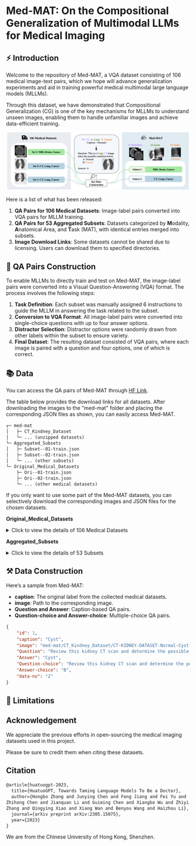 # Med-MAT: On the Compositional Generalization of Multimodal LLMs for Medical Imaging

## ⚡ Introduction
Welcome to the repository of Med-MAT, a VQA dataset consisting of 106 medical image-text pairs, which we hope will advance generalization experiments and aid in training powerful medical multimodal large language models (MLLMs).

Through this dataset, we have demonstrated that Compositional Generalization (CG) is one of the key mechanisms for MLLMs to understand unseen images, enabling them to handle unfamiliar images and achieve data-efficient training.

<div align=center>
<img src="assets/process-medmat.jpg" width = "800" alt="medmat" align=center/>
</div>

Here is a list of what has been released:

1. **QA Pairs for 106 Medical Datasets**: Image-label pairs converted into VQA pairs for MLLM training.
2. **QA Pairs for 53 Aggregated Subsets**: Datasets categorized by **M**odality, **A**natomical Area, and **T**ask (MAT), with identical entries merged into subsets.
3. **Image Download Links**: Some datasets cannot be shared due to licensing. Users can download them to specified directories.


## 💭 QA Pairs Construction

To enable MLLMs to directly train and test on Med-MAT, the image-label pairs were converted into a Visual Question-Answering (VQA) format. The process involves the following steps:
1. **Task Definition**: Each subset was manually assigned 6 instructions to guide the MLLM in answering the task related to the subset.
2. **Conversion to VQA Format**: All image-label pairs were converted into single-choice questions with up to four answer options.
3. **Distractor Selection**: Distractor options were randomly drawn from other labels within the subset to ensure variety.
4. **Final Dataset**: The resulting dataset consisted of VQA pairs, where each image is paired with a question and four options, one of which is correct.


## 📚 Data

You can access the QA pairs of Med-MAT through [HF Link](https://huggingface.co/datasets/FreedomIntelligence/Med-MAT).

The table below provides the download links for all datasets. After downloading the images to the "med-mat" folder and placing the corresponding JSON files as shown, you can easily access Med-MAT.

```
┬─ med-mat
│   ├─ CT_Kindney_Dataset
│   └─ ... (unzipped datasets)
└─ Aggregated_Subsets
│   ├─ Subset--01-train.json
│   ├─ Subset--02-train.json
│   └─ ... (other subsets)
└─ Original_Medical_Datasets
    ├─ Ori--01-train.json
    ├─ Ori--02-train.json
    └─ ... (other medical datasets)
```

If you only want to use some part of the Med-MAT datasets, you can selectively download the corresponding images and JSON files for the chosen datasets.

**Original_Medical_Datasets**
<details>
<summary>Click to view the details of 106 Medical Datasets</summary>

| **No.** | **Name with link** | **Modality** | **Area** | **Task** |
| ------ | ------- | ------- | -------- | -------- |
| 1 |[Intel and MobileODT Cervical Screening](https://www.kaggle.com/competitions/intel-mobileodt-cervical-cancer-screening/data)|Co|Cervix|Cervix Type in Screening|
| 2 |[CT Kindney Dataset](https://www.kaggle.com/datasets/nazmul0087/ct-kidney-dataset-normal-cyst-tumor-and-stone)|CT|Kidney|Normal or Cyst or Tumor|
| 3 |[SARS-COV-2 Ct-Scan](https://www.kaggle.com/datasets/plameneduardo/sarscov2-ctscan-dataset)|CT|Lung|COVID19, Classification Dataset|
| 4 |[COVID CT COVID-CT](https://tianchi.aliyun.com/dataset/106604)|CT|Lung|COVID19, Classification Dataset.|
| 5 |[Chest CT-Scan](https://tianchi.aliyun.com/dataset/93929)|CT|Lung|Cancer, 3 Cancer Categories, Multiple Classification Dataset|
| 6 |[COVID-19-CT SCAN IMAGES](https://tianchi.aliyun.com/dataset/93666)|CT|Lung|COVID19, Classification|
| 7 |[Head CT](https://www.kaggle.com/datasets/felipekitamura/head-ct-hemorrhage?select=labels.csv)|CT|Brain|Head Hemorrhage|
| 8 |[CT of Brain](https://www.kaggle.com/datasets/trainingdatapro/computed-tomography-ct-of-the-brain)|CT|Brain|Head Cancer|
| 9 |[MED-NODE](https://www.cs.rug.nl/~imaging/databases/melanoma_naevi/)|Der|Skin|Melanoma or Naevus|
| 10 |[ISIC 2020](https://challenge2020.isic-archive.com/)|Der|Skin|Melanoma, Benign or Malignant|
| 11 |[PED-UFES-20](https://data.mendeley.com/datasets/zr7vgbcyr2/1)|Der|Skin|Skin Multi Classification|
| 12 |[Web-scraped Skin Image](https://www.kaggle.com/datasets/arafathussain/monkeypox-skin-image-dataset-2022)|Der|Skin|Skin Desease Multi Classification|
| 13 |[ISBI 2016](https://www.kaggle.com/datasets/angelachristabel/isbi-2016?select=Training_GroundTruth.csv)|Der|Skin|Skin Lesion Classification|
| 14 |[ISIC 2019](https://www.kaggle.com/datasets/andrewmvd/isic-2019)|Der|Skin|Skin Desease Multi Classification|
| 15 |[Skin Cancer ISIC](https://www.kaggle.com/datasets/nodoubttome/skin-cancer9-classesisic)|Der|Skin|Skin Cancer Multi Classification|
| 16 |[Dental Condition Dataset](https://www.kaggle.com/datasets/salmansajid05/oral-diseases/data)|DP|Teeth|Teeth condition classification|
| 17 |[Oral Cancer Dataset](https://www.kaggle.com/datasets/zaidpy/oral-cancer-dataset)|DP|Teeth|Oral cancer Classification|
| 18 |[The Nerthus Dataset](https://datasets.simula.no/nerthus/)|End|Intestine|Cleanliness level|
| 19 |[Endoscopic Bladder Tissue](https://commons.datacite.org/doi.org/10.5281/zenodo.7741475)|End|Bladder|Canser Degree Classification|
| 20 |[Kvasir](https://www.kaggle.com/datasets/meetnagadia/kvasir-dataset)|End|Intestine|Multi Disease Classification|
| 21 |[ACRIMA](https://figshare.com/s/c2d31f850af14c5b5232)|FP|Fundus|Glaucoma|
| 22 |[Augemnted ocular diseases AOD](https://www.kaggle.com/datasets/nurmukhammed7/augemnted-ocular-diseases)|FP|Fundus|Multi Classification of eye diseases|
| 23 |[JSIEC](https://www.kaggle.com/datasets/linchundan/fundusimage1000)|FP|Fundus|Multi Classification of eye diseases|
| 24 |[Multi-Label Retinal Diseases](https://data.mendeley.com/datasets/pc4mb3h8hz/1)|FP|Fundus|Multi Classification of eye diseases|
| 25 |[RFMiD 2.0](https://github.com/openmedlab/Awesome-Medical-Dataset/blob/main/resources/RFMiD.md)|FP|Fundus|Multi Classification of eye diseases|
| 26 |[ToxoFundus(Data Processed Paper)](https://www.kaggle.com/datasets/nafin59/ocular-toxoplasmosis-fundus-images-dataset)|FP|Fundus|Ocular toxoplasmosis|
| 27 |[ToxoFundus(Data Raw 6class All)](https://www.kaggle.com/datasets/nafin59/ocular-toxoplasmosis-fundus-images-dataset)|FP|Fundus|Ocular toxoplasmosis|
| 28 |[Adam dataset](https://www.kaggle.com/datasets/xiaoliang2121/adamdataset)|FP|Fundus|Age-related Macular Degeneration|
| 29 |[APTOS 2019 Blindness](https://www.kaggle.com/competitions/aptos2019-blindness-detection)|FP|Fundus|Blindness Level Identification 0~4|
| 30 |[DRIMBD](https://www.kaggle.com/datasets/subhajournal/drimdb-diabetic-retinopathy-images-database)|FP|Fundus|Quality Testing of Retinal Images|
| 31 |[Glaucoma Detection](https://www.kaggle.com/datasets/sshikamaru/glaucoma-detection)|FP|Fundus|Glaucoma Classification|
| 32 |[AIROGS](https://zenodo.org/records/93241)|FP|Fundus|Glaucoma Classification|
| 33 |[ICPR-HEp-2](https://github.com/KaikaiZhao/HEp-2_cell_classification)|Mic|Cell|Multi Classification|
| 34 |[SICAPv2](https://data.mendeley.com/datasets/9xxm58dvs3/1)|Mic|Cell|Cancer Degree Classification|
| 35 |[Blood Cell Images](https://www.kaggle.com/datasets/paultimothymooney/blood-cells)|Mic|Cell|Blood Cell Classificaion (Multi)|
| 36 |[BreakHis](https://www.kaggle.com/datasets/ambarish/breakhis)|Mic|Cell|Cell type and beginormag|
| 37 |[Chaoyang](https://bupt-ai-cz.github.io/HSA-NRL/)|Mic|Cell|Multi Classification of pathologists|
| 38 |[HuSHeM](https://data.mendeley.com/datasets/tt3yj2pf38/3)|Mic|Cell|Sperm Head Morphology Classificaion|
| 39 |[Bone Marrow Cell Classification](https://www.kaggle.com/datasets/andrewmvd/bone-marrow-cell-classification)|Mic|Cell|Bone Marrow Cell Classification|
| 40 |[NCT-CRC-HE-100K](https://zenodo.org/records/1214456)|Mic|Cell|Multi Classification|
| 41 |[Malignant Lymphoma Classification](https://www.kaggle.com/datasets/andrewmvd/malignant-lymphoma-classification)|Mic|Cell|Multi Classification|
| 42 |[Histopathologic Cancer Detection](https://www.kaggle.com/c/histopathologic-cancer-detection/data)|Mic|Cell|Cancer Classification|
| 43 |[LC25000](https://www.kaggle.com/datasets/xilezhu/lc25000)|Mic|Cell|Multi Classification of Lung and Colon|
| 44 |[Brain Tumor 17 Classes](https://www.kaggle.com/datasets/fernando2rad/brain-tumor-mri-images-17-classes)|MRI|Brain|Multi Classification|
| 45 |[Tumor Classification](https://www.kaggle.com/datasets/masoudnickparvar/brain-tumor-mri-dataset)|MRI|Brain|Pituitary or Glioma or Meningioma or Notumor|
| 46 |[Malignant Lymphoma Classification](https://www.kaggle.com/datasets/andrewmvd/malignant-lymphoma-classification)|OCT|Retina|Multi Classification of eye diseases|
| 47 |[Retinal OCT-C8](https://www.kaggle.com/datasets/obulisainaren/retinal-oct-c8)|OCT|Retina|Multi Classification of eye diseases|
| 48 |[BUSI](https://www.kaggle.com/datasets/sabahesaraki/breast-ultrasound-images-dataset)|US|Breast|Breast Cancer|
| 49 |[Digital Knee X-Ray Images](https://data.mendeley.com/datasets/t9ndx37v5h/1)|X-Ray|Bones|Degree Classification of Knee|
| 50 |[Bone Fracture Multi-Region X-ray Data](https://www.kaggle.com/datasets/preetviradiya/brian-tumor-dataset)|X-Ray|Bones|Fractured Classification|
| 51 |[Fracture detection](https://www.kaggle.com/datasets/devbatrax/fracture-detection-using-x-ray-images)|X-Ray|Bones|Fractured Classification|
| 52 |[The vertebrae X-ray image](https://www.kaggle.com/datasets/yasserhessein/the-vertebrae-xray-images)|X-Ray|Bones|Vertebrae|
| 53 |[Knee Osteoarthritis Dataset](https://www.kaggle.com/datasets/shashwatwork/knee-osteoarthritis-dataset-with-severity)|X-Ray|Bones|Knee Osteoarthritis with severity grading|
| 54 |[Shenzhen Chest X-Ray Set](https://lhncbc.nlm.nih.gov/LHC-downloads/downloads.html#tuberculosis-image-data-sets)|X-Ray|Lung|COVID19, Classification Dataset.|
| 55 |[Chest X-ray PD](https://data.mendeley.com/datasets/jctsfj2sfn/1)|X-Ray|Lung|COVID and Pneumonia|
| 56 |[COVID-19 CHEST X-RAY DATABASE](https://www.heywhale.com/mw/dataset/6027caee891f960015c863d7/content)|X-Ray|Lung|COVID and Pneumonia|
|  |[COVIDGR](https://github.com/ari-dasci/covidgr)|X-Ray|Lung|COVID19, Classification|
| 58 |[MIAS](https://www.kaggle.com/datasets/kmader/mias-mammography)|X-Ray|Breast|Multi Classification of Breast|
| 59 |[Tuberculosis Chest X-Ray Database](https://www.kaggle.com/datasets/tawsifurrahman/tuberculosis-tb-chest-xray-dataset)|X-Ray|Lung|Tuberculosis|
| 60 |[Pediatric Pneumonia Chest X-Ray](https://www.kaggle.com/datasets/andrewmvd/pediatric-pneumonia-chest-xray)|X-Ray|Lung|Pneumonia Classification|
| 61 |[Random Sample of NIH Chest X-Ray Dataset](https://www.kaggle.com/datasets/nih-chest-xrays/sample)|X-Ray|Chest|Multi Classificaiton of Chest|
| 62 |[CoronaHack-Chest X-Ray](https://www.kaggle.com/datasets/praveengovi/coronahack-chest-xraydataset)|X-Ray|Lung|Pnemonia Classifcition with Virus type|
| 63 |[Brain Tumor Dataset](https://www.kaggle.com/datasets/preetviradiya/brian-tumor-dataset)|X-Ray|Brain|Tumor Classification|
| 64 |[Fitzpatrick 17k (Nine Labels)](https://github.com/mattgroh/fitzpatrick17k)|Der|Skin|Multi Classification|
| 65 |[BioMediTech](https://figshare.com/s/d6fb591f1beb4f8efa6f)|Mic|Cell|Multi Classification|
| 66 |[Diabetic retinopathy](https://zenodo.org/records/4891308)|FP|Fundus|Diabetic Retinopathy Level|
| 67 |[Leukemia](https://tianchi.aliyun.com/dataset/90101/notebook)|Mic|Cell|Cancer Classification|
| 68 |[ODIR-5K](https://odir2019.grand-challenge.org/introduction/)|FP|Fundus|Multiple Labels Classification|
| 69 |[Arthrosis](https://aistudio.baidu.com/datasetdetail/69582/0)|X-Ray|Bones|Bone Age Classification|
| 70 |[HSA-NRL](https://bupt-ai-cz.github.io/HSA-NRL/)|Mic|Cell|Multi Classification of pathologists|
| 71 |[ISIC 2018 (Task 3)](https://challenge.isic-archive.com/data/#2018)|Der|Skin|Multi Classification|
| 72 |[ISIC 2017 (Task 3)](https://challenge.isic-archive.com/data/#2018)|Der|Skin|Multi Classification|
| 73 |[ChestX-Det](https://opendatalab.com/OpenDataLab/ChestX-Det)|X-Ray|Chest|Multi Classification|
| 74 |[Monkeypox Skin Lesion Dataset](https://www.kaggle.com/datasets/nafin59/monkeypox-skin-lesion-dataset)|Der|Skin|Only Monkeypox|
| 75 |[Cataract Dataset](https://www.kaggle.com/datasets/jr2ngb/cataractdataset)|FP|Fundus|Multi Classification|
| 76 |[ChestX-rays IndianaUniversity](https://www.kaggle.com/datasets/raddar/chest-xrays-indiana-university?select=indiana_reports.csv)|X-Ray|Chest|Multi-label Classification|
| 77 |[CheXpert v1.0 small](https://www.kaggle.com/datasets/willarevalo/chexpert-v10-small)|X-Ray|Chest|Multi-label Classification|
| 78 |[CBIS-DDSM](https://www.kaggle.com/datasets/awsaf49/cbis-ddsm-breast-cancer-image-dataset)|X-Ray|Breast|Multi Classification|
| 79 |[NLM-TB](https://www.kaggle.com/datasets/nurkaraca/nlm-montgomerycxrset)|X-Ray|Lung|Tuberculosis|
| 80 |[ChestXray-NIHCC](https://nihcc.app.box.com/v/ChestXray-NIHCC/folder/36938765345)|X-Ray|Chest|Multi-label Classification|
| 81 |[COVIDx CXR-4](https://www.kaggle.com/datasets/andyczhao/covidx-cxr2)|X-Ray|Lung|COVID19, Classification|
| 82 |[VinDr-Mammo](https://www.kaggle.com/datasets/ssmann/vindr-mammo-dataset)|X-Ray|Breast|Multi-label Classification|
| 83 |[PBC dataset normal DIB](https://data.mendeley.com/datasets/snkd93bnjr/1)|Mic|Cell|Multi Classification|
| 84 |[Human Protein Atlas](https://www.kaggle.com/competitions/hpa-single-cell-image-classification/data?select=train.csv)|Mic|Cell|Multi-label Classification (Only green)|
| 85 |[RSNA Pneumonia Detection Challenge 2018](https://www.rsna.org/rsnai/ai-image-challenge/rsna-pneumonia-detection-challenge-2018)|X-Ray|Chest|Multi-label Classification|
| 86 |[VinDr-SpineXR](https://www.physionet.org/content/vindr-spinexr/1.0.0/)|X-Ray|Bones|Multi Classification of Bones Diseases|
| 87 |[VinDr-PCXR](https://physionet.org/content/vindr-pcxr/1.0.0/)|X-Ray|Chest|Multi-label Classification|
| 88 |[PH2](https://paperswithcode.com/dataset/ph2)|Der|Skin|Melanoma Segmentation|
| 89 |[ISBI 2016 (Task3B)](https://www.kaggle.com/datasets/angelachristabel/isbi-2016?select=Training_GroundTruth.csv)|Der|Skin|Melanoma Segmentation|
| 90 |[ISIC 2016 (Task 1)](https://challenge.isic-archive.com/data/#2018)|Der|Skin|Melanoma Segmentation|
| 91 |[ISIC 2017](https://challenge.isic-archive.com/data/#2018)|Der|Skin|Melanoma Segmentation|
| 92 |[CVC-ClinicDB](https://polyp.grand-challenge.org/CVCClinicDB/)|End|Intestine|Polyp Segmentation|
| 93 |[Kvasir-SEG](https://datasets.simula.no/kvasir-seg/)|End|Intestine|Polyp segmentation|
| 94 |[m2caiseg](https://www.kaggle.com/datasets/salmanmaq/m2caiseg)|End|Intestine|Surgical Instrument Segmentation|
| 95 |[EDD 2020](https://edd2020.grand-challenge.org/Data/)|End|Intestine|Multiple Diseases Segmentation in Intestine|
| 96 |[SICAPv2](https://data.mendeley.com/datasets/9xxm58dvs3/1)|Mic|Cell|Cancer Cells Segmentation|
| 97 |[BUSI](https://www.kaggle.com/datasets/sabahesaraki/breast-ultrasound-images-dataset)|Ultrasound|Breast|Cancer Segmentation|
| 98 |[TN3K](https://github.com/haifangong/TRFE-Net-for-thyroid-nodule-segmentation)|Ultrasound|Thyroid|Thyroid Nodule Segmentation|
| 99 |[NLM-TB](https://openi.nlm.nih.gov/imgs/collections/NLM-MontgomeryCXRSet.zip)|X-Ray|Lung|Lung Segmentation (With left or right)|
| 100 |[VinDr-SpineXR](https://www.physionet.org/content/vindr-spinexr/1.0.0/)|X-Ray|Bones|Spinal X-ray Anaomaly Detection|
| 101 |[VinDr-PCXR](https://physionet.org/content/vindr-pcxr/1.0.0/)|X-Ray|Chest|Multiple Diseases Segmentation in Chest|
| 102 |[ChestX-Det](https://opendatalab.com/OpenDataLab/ChestX-Det)|X-Ray|Chest|Multiple Diseases Segmentation in Chest|
| 103 |[UW-Madison Gl Tract Image Segmentation](https://www.kaggle.com/competitions/uw-madison-gi-tract-image-segmentation/overview)|MRI|Intestine|Surgical Instrument Segmentation|
| 104 |[Duke Liver Dataset MRI v1](https://zenodo.org/records/7774566)|MRI|Liver|Liver Segmentation|
| 105 |[Duke Liver Dataset MRI v2](https://zenodo.org/records/7774566)|MRI|Liver|Liver Segmentation|
| 106 |[SIIM-ACR Pneumothorax Segmentation](https://www.kaggle.com/c/siim-acr-pneumothorax-segmentation)|X-Ray|Lung|Pneumothorax Segmentation|
| 107 |[FIVES](https://figshare.com/articles/figure/FIVES_A_Fundus_Image_Dataset_for_AI-based_Vessel_Segmentation/19688169/1?file=34969398)|FP|Fundus|Fundus Vascular Segmentation|
| 108 |[RIM-ONE DL](https://github.com/miag-ull/rim-one-dl?tab=readme-ov-file)|FP|Fundus|Optic Disc and Cup Segmentation|
| 109 |[PALM19](https://ieee-dataport.org/documents/palm-pathologic-myopia-challenge)|FP|Fundus|Optic Disc Segmentation|
  
</details>

**Aggregated_Subsets**
<details>
  <summary>Click to view the details of 53 Subsets</summary>

| **No.**| **Modality** | **Area** | **Task** |
| ------ | ------- | -------- | -------- |
|01 | Co | Cervix | Cervical Picture Quality Evaluation |
|02 | CT | Kidney | Kidney Diseases Classification |
|03 | CT | Lung | COVID-19 Classification |
|04 | CT | Lung | Lung Cancer Classification |
|05 | CT | Brain | Brain Hemorrhage Classification |
|06 | CT | Brain | Brain Cancer Classification |
|07 | Der | Skin | Melanoma Type Classification |
|08 | Der | Skin | Skin Diseases Classification |
|09 | DP | Mouth | Teeth Condition Classification |
|10 | DP | Mouth | Oral Cancer Classification |
|11 | End | Intestine | Intestine Cleanliness Level |
|12 | End | Bladder | Cancer Degree Classification |
|13 | End | Intestine | Intestine Diseases Classification |
|14 | FP | Fundus | Eye Diseases Classification |
|15 | FP | Fundus | Multiple-labels Eye Diseases Classification |
|16 | FP | Fundus | Blindness Level |
|17 | FP | Fundus | Retinal Images Quality Evaluation |
|18 | Mic | Cell | Cell Type Classification |
|19 | Mic | Cell | Prostate Cancer Degree Classification |
|20 | Mic | Cell | Multiple-labels Blood Cell Classification |
|21 | Mic | Cell | Cancer Classification |
|22 | MRI | Brain | Head Diseases Classification |
|23 | OCT | Retina | Retina Diseases Classification |
|24 | US | Breast | Breast Cancer Classification |
|25 | X-ray | Bones | Degree Classification of Knee |
|26 | X-ray | Bones | Fractured Classification |
|27 | X-ray | Bones | Vertebrae Diseases Classification |
|28 | X-ray | Lung | COVID-19 and Pneumonia Classification |
|29 | X-ray | Breast | Breast Diseases Classification |
|30 | X-ray | Lung | Tuberculosis Classification |
|31 | X-ray | Chest | Multiple-labels Chest Classification |
|32 | X-ray | Brain | Tumor Classification |
|33 | Mic | Cell | Multi-labels Diseases |
|34 | FP | Fundus | Level Identification |
|35 | X-ray | Bones | Level Identification |
|36 | X-ray | Bones | Spinal lesion Classification |
|37 | X-ray | Breast | Multi-labels Diseases |
|38 | Der | Skin | Lesion Det/Seg |
|39 | End | Intestine | PolyP Det/Seg |
|40 | End | Intestine | Surgical Procedures Det/Seg |
|41 | End | Intestine | Multi-labels Det/Seg |
|42 | Mic | Cell | Cancer Cell Det/Seg |
|43 | US | Chest | Cancer Det/Seg |
|44 | US | Thyroid | Thyroid Nodule Region Det/Seg |
|45 | MRI | Intestine | Multi-labels Det/Seg |
|46 | MRI | Liver | Liver Det/Seg |
|47 | X-ray | Lung | Lung Det/Seg |
|48 | X-ray | Lung | Pneumothorax Det/Seg |
|49 | X-ray | Bones | Spinal Anomaly Det |
|50 | X-ray | Chest | Multi-labels Det |
|51 | FP | Fundus | Vessel Seg |
|52 | FP | Fundus | Optic Disc and Cup Seg |
|53 | FP | Fundus | Optic Disc Seg |
</details>

## ⚒️ Data Construction

Here’s a sample from Med-MAT:
- **caption**: The original label from the collected medical datasets.
- **image**: Path to the corresponding image.
- **Question and Answer**: Caption-based QA pairs.
- **Question-choice and Answer-choice**: Multiple-choice QA pairs.
```json
{
    "id": 1,
    "caption": "Cyst",
    "image": "med-mat/CT_Kindney_Dataset/CT-KIDNEY-DATASET-Normal-Cyst-Tumor-Stone/CT-KIDNEY-DATASET-Normal-Cyst-Tumor-Stone/Cyst/Cyst- (561).jpg",
    "Question": "Review this kidney CT scan and determine the possible condition it represents.",
    "Answer": "Cyst",
    "Question-choice": "Review this kidney CT scan and determine the possible condition it represents.\nA: Stone\nB: Cyst\nC: Normal\nD: Tumor\nAnswer with the option's letter from the given choices directly.",
    "Answer-choice": "B",
    "data-no": "2"
}
```

## 🤖 Limitations

## Acknowledgement

We appreciate the previous efforts in open-sourcing the medical imaging datasets used in this project.

Please be sure to credit them when citing these datasets.

## Citation
```angular2
@article{huatuogpt-2023,
  title={HuatuoGPT, Towards Taming Language Models To Be a Doctor},
  author={Hongbo Zhang and Junying Chen and Feng Jiang and Fei Yu and Zhihong Chen and Jianquan Li and Guiming Chen and Xiangbo Wu and Zhiyi Zhang and Qingying Xiao and Xiang Wan and Benyou Wang and Haizhou Li},
  journal={arXiv preprint arXiv:2305.15075},
  year={2023}
}
```

We are from the Chinese University of Hong Kong, Shenzhen.
